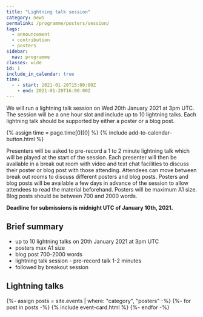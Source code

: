 ```yaml
---
title: "Lightning talk session"
category: news
permalink: /programme/posters/session/
tags:
  - announcement
  - contribution
  - posters
sidebar:
  nav: programme
classes: wide
id: 1
include_in_calendar: true
time:
  - - start: 2021-01-20T15:00:00Z
    - end: 2021-01-20T16:00:00Z
---
```


We will run a lightning talk session on Wed 20th January 2021 at 3pm UTC.  The session will be a one hour slot and include up to 10  lightning talks. Each lightning talk should be supported by either a poster or a blog post.

<p>
    {% assign time = page.time[0][0] %}
    {% include add-to-calendar-button.html %}
</p>

Presenters will be asked to pre-record a 1 to 2 minute lightning talk which will be played at the start of the session. Each presenter will then be available in a break out room with video and text chat facilities to discuss their poster or blog post with those attending. Attendees can move between break out rooms to discuss different posters and blog posts.  Posters and blog posts will be available a few days in advance of the session to allow attendees to read the material beforehand. Posters will be maximum A1 size. Blog posts should be between 700 and 2000 words.

**Deadline for submissions is midnight UTC of January 10th, 2021.**

## Brief summary

* up to 10 lightning talks on 20th January 2021 at 3pm UTC
* posters max A1 size
* blog post 700-2000 words
* lightning talk session - pre-record talk 1-2 minutes
* followed by breakout session

## Lightning talks

{%- assign posts = site.events | where: "category", "posters" -%}
{%- for post in posts -%}
{% include event-card.html %}
{%- endfor -%}
